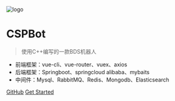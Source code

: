 ![logo](https://docsify.js.org/_media/icon.svg)

# CSPBot

> 使用C++编写的一款BDS机器人

* 前端框架：vue-cli、vue-router、vuex、axios
* 后端框架：Springboot、springcloud alibaba、mybaits
* 中间件：Mysql、RabbitMQ、Redis、Mongodb、Elasticsearch

[GitHub](https://github.com/HuoHuas001/CSPBot.git)
[Get Started](zh-cn/使用方法/初始化程序)